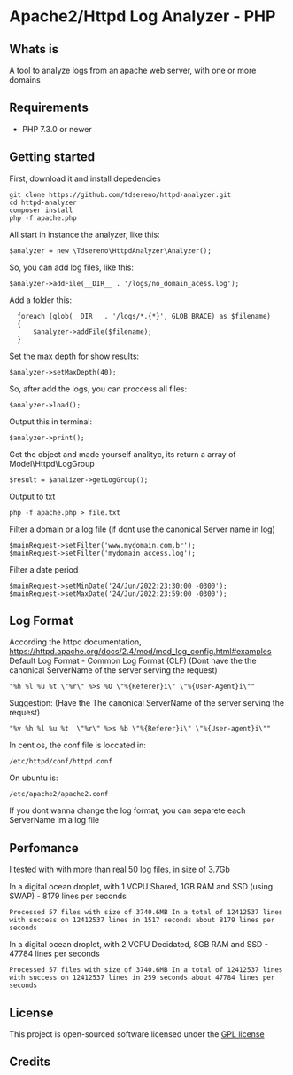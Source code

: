 

Apache2/Httpd Log Analyzer - PHP
=
## Whats is
A tool to analyze logs from an apache web server, with one or more domains

## Requirements
 + PHP 7.3.0 or newer 
## Getting started
First, download it and install depedencies

    git clone https://github.com/tdsereno/httpd-analyzer.git
    cd httpd-analyzer
    composer install
    php -f apache.php 

 All start in instance the analyzer, like this:

    $analyzer = new \Tdsereno\HttpdAnalyzer\Analyzer();

  So, you can add log files, like this:

    $analyzer->addFile(__DIR__ . '/logs/no_domain_acess.log');

Add a folder this:

      foreach (glob(__DIR__ . '/logs/*.{*}', GLOB_BRACE) as $filename)
      {
          $analyzer->addFile($filename);
      }

Set the max depth for show results:     

    $analyzer->setMaxDepth(40);    

So, after add the logs, you can proccess all files:

    $analyzer->load();
Output this in terminal:

    $analyzer->print();

   Get the object and made yourself analityc, its return a array of Model\Httpd\LogGroup

    $result = $analizer->getLogGroup();
  Output to txt

    php -f apache.php > file.txt


Filter a domain or a log file (if dont use the canonical Server name in log)

    $mainRequest->setFilter('www.mydomain.com.br');
    $mainRequest->setFilter('mydomain_access.log');

Filter a date period

    $mainRequest->setMinDate('24/Jun/2022:23:30:00 -0300');
    $mainRequest->setMaxDate('24/Jun/2022:23:59:00 -0300');

## Log Format
According the httpd documentation,
https://httpd.apache.org/docs/2.4/mod/mod_log_config.html#examples
Default Log Format - Common Log Format (CLF)
(Dont have the the canonical ServerName of the server serving the request)

    "%h %l %u %t \"%r\" %>s %O \"%{Referer}i\" \"%{User-Agent}i\""

Suggestion: (Have the The canonical ServerName of the server serving the request)

    "%v %h %l %u %t  \"%r\" %>s %b \"%{Referer}i\" \"%{User-agent}i\""

In cent os, the conf file is loccated in:

    /etc/httpd/conf/httpd.conf

On ubuntu is:

    /etc/apache2/apache2.conf

If you dont wanna change the log format, you can separete each ServerName im a log file



## Perfomance
I tested with with more than real 50 log files, in  size of 3.7Gb

In a digital ocean droplet, with 1 VCPU Shared, 1GB RAM and SSD (using SWAP) -  8179 lines per seconds

    Processed 57 files with size of 3740.6MB In a total of 12412537 lines with success on 12412537 lines in 1517 seconds about 8179 lines per seconds

In a digital ocean droplet, with 2 VCPU Decidated, 8GB RAM and SSD - 47784 lines per seconds
    
    Processed 57 files with size of 3740.6MB In a total of 12412537 lines with success on 12412537 lines in 259 seconds about 47784 lines per seconds



## License

This project is open-sourced software licensed under the [GPL license](https://www.gnu.org/copyleft/gpl.html)

## Credits

